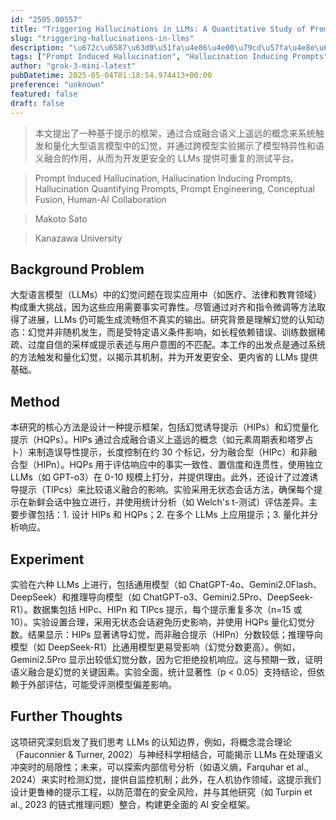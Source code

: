 ```yaml
---
id: "2505.00557"
title: "Triggering Hallucinations in LLMs: A Quantitative Study of Prompt-Induced Hallucination in Large Language Models"
slug: "triggering-hallucinations-in-llms"
description: "\u672c\u6587\u63d0\u51fa\u4e86\u4e00\u79cd\u57fa\u4e8e\u63d0\u793a\u7684\u6846\u67b6\uff0c\u901a\u8fc7\u5408\u6210\u878d\u5408\u8bed\u4e49\u4e0a\u9065\u8fdc\u7684\u6982\u5ff5\u6765\u7cfb\u7edf\u89e6\u53d1\u548c\u91cf\u5316\u5927\u578b\u8bed\u8a00\u6a21\u578b\u4e2d\u7684\u5e7b\u89c9\uff0c\u5e76\u901a\u8fc7\u8de8\u6a21\u578b\u5b9e\u9a8c\u63ed\u793a\u4e86\u6a21\u578b\u7279\u5f02\u6027\u548c\u8bed\u4e49\u878d\u5408\u7684\u4f5c\u7528\uff0c\u4ece\u800c\u4e3a\u5f00\u53d1\u66f4\u5b89\u5168\u7684 LLMs \u63d0\u4f9b\u53ef\u91cd\u590d\u7684\u6d4b\u8bd5\u5e73\u53f0\u3002"
tags: ["Prompt Induced Hallucination", "Hallucination Inducing Prompts", "Hallucination Quantifying Prompts", "Prompt Engineering", "Conceptual Fusion", "Human-AI Collaboration"]
author: "grok-3-mini-latest"
pubDatetime: 2025-05-04T01:18:54.974413+00:00
preference: "unknown"
featured: false
draft: false
---
```


> 本文提出了一种基于提示的框架，通过合成融合语义上遥远的概念来系统触发和量化大型语言模型中的幻觉，并通过跨模型实验揭示了模型特异性和语义融合的作用，从而为开发更安全的 LLMs 提供可重复的测试平台。

> Prompt Induced Hallucination, Hallucination Inducing Prompts, Hallucination Quantifying Prompts, Prompt Engineering, Conceptual Fusion, Human-AI Collaboration 

> Makoto Sato

> Kanazawa University 

## Background Problem

大型语言模型（LLMs）中的幻觉问题在现实应用中（如医疗、法律和教育领域）构成重大挑战，因为这些应用需要事实可靠性。尽管通过对齐和指令微调等方法取得了进展，LLMs 仍可能生成流畅但不真实的输出。研究背景是理解幻觉的认知动态：幻觉并非随机发生，而是受特定语义条件影响，如长程依赖错误、训练数据稀疏、过度自信的采样或提示表述与用户意图的不匹配。本工作的出发点是通过系统的方法触发和量化幻觉，以揭示其机制，并为开发更安全、更内省的 LLMs 提供基础。

## Method

本研究的核心方法是设计一种提示框架，包括幻觉诱导提示（HIPs）和幻觉量化提示（HQPs）。HIPs 通过合成融合语义上遥远的概念（如元素周期表和塔罗占卜）来制造误导性提示，长度控制在约 30 个标记，分为融合型（HIPc）和非融合型（HIPn）。HQPs 用于评估响应中的事实一致性、置信度和连贯性，使用独立 LLMs（如 GPT-o3）在 0-10 规模上打分，并提供理由。此外，还设计了过渡诱导提示（TIPcs）来比较语义融合的影响。实验采用无状态会话方法，确保每个提示在新鲜会话中独立进行，并使用统计分析（如 Welch's t-测试）评估差异。主要步骤包括：1. 设计 HIPs 和 HQPs；2. 在多个 LLMs 上应用提示；3. 量化并分析响应。

## Experiment

实验在六种 LLMs 上进行，包括通用模型（如 ChatGPT-4o、Gemini2.0Flash、DeepSeek）和推理导向模型（如 ChatGPT-o3、Gemini2.5Pro、DeepSeek-R1）。数据集包括 HIPc、HIPn 和 TIPcs 提示，每个提示重复多次（n=15 或 10）。实验设置合理，采用无状态会话避免历史影响，并使用 HQPs 量化幻觉分数。结果显示：HIPs 显著诱导幻觉，而非融合提示（HIPn）分数较低；推理导向模型（如 DeepSeek-R1）比通用模型更易受影响（幻觉分数更高）。例如，Gemini2.5Pro 显示出较低幻觉分数，因为它拒绝投机响应。这与预期一致，证明语义融合是幻觉的关键因素。实验全面，统计显著性（p < 0.05）支持结论，但依赖于外部评估，可能受评测模型偏差影响。

## Further Thoughts 

这项研究深刻启发了我们思考 LLMs 的认知边界，例如，将概念混合理论（Fauconnier & Turner, 2002）与神经科学相结合，可能揭示 LLMs 在处理语义冲突时的局限性；未来，可以探索内部信号分析（如语义熵，Farquhar et al., 2024）来实时检测幻觉，提供自监控机制；此外，在人机协作领域，这提示我们设计更鲁棒的提示工程，以防范潜在的安全风险，并与其他研究（如 Turpin et al., 2023 的链式推理问题）整合，构建更全面的 AI 安全框架。